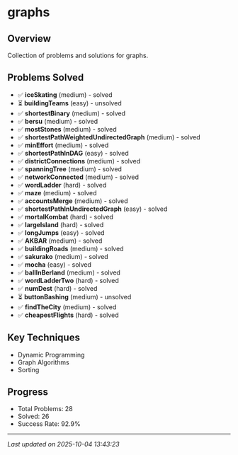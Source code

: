 # graphs

## Overview
Collection of problems and solutions for graphs.

## Problems Solved
- ✅ **iceSkating** (medium) - solved
- ⏳ **buildingTeams** (easy) - unsolved
- ✅ **shortestBinary** (medium) - solved
- ✅ **bersu** (medium) - solved
- ✅ **mostStones** (medium) - solved
- ✅ **shortestPathWeightedUndirectedGraph** (medium) - solved
- ✅ **minEffort** (medium) - solved
- ✅ **shortestPathInDAG** (easy) - solved
- ✅ **districtConnections** (medium) - solved
- ✅ **spanningTree** (medium) - solved
- ✅ **networkConnected** (medium) - solved
- ✅ **wordLadder** (hard) - solved
- ✅ **maze** (medium) - solved
- ✅ **accountsMerge** (medium) - solved
- ✅ **shortestPathInUndirectedGraph** (easy) - solved
- ✅ **mortalKombat** (hard) - solved
- ✅ **largeIsland** (hard) - solved
- ✅ **longJumps** (easy) - solved
- ✅ **AKBAR** (medium) - solved
- ✅ **buildingRoads** (medium) - solved
- ✅ **sakurako** (medium) - solved
- ✅ **mocha** (easy) - solved
- ✅ **ballInBerland** (medium) - solved
- ✅ **wordLadderTwo** (hard) - solved
- ✅ **numDest** (hard) - solved
- ⏳ **buttonBashing** (medium) - unsolved
- ✅ **findTheCity** (medium) - solved
- ✅ **cheapestFlights** (hard) - solved

## Key Techniques
- Dynamic Programming
- Graph Algorithms
- Sorting

## Progress
- Total Problems: 28
- Solved: 26
- Success Rate: 92.9%

---
*Last updated on 2025-10-04 13:43:23*
